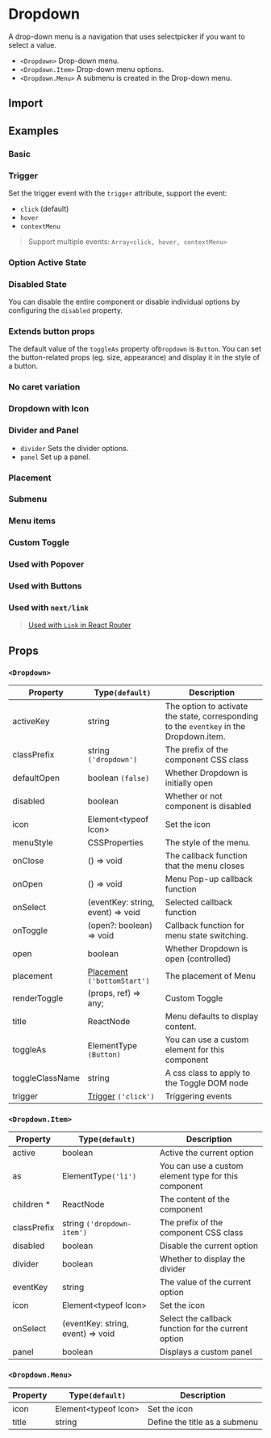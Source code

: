 # Dropdown

A drop-down menu is a navigation that uses selectpicker if you want to select a value.

- `<Dropdown>` Drop-down menu.
- `<Dropdown.Item>` Drop-down menu options.
- `<Dropdown.Menu>` A submenu is created in the Drop-down menu.

## Import

<!--{include:(components/dropdown/fragments/import.md)}-->

## Examples

### Basic

<!--{include:`basic.md`}-->

### Trigger

Set the trigger event with the `trigger` attribute, support the event:

- `click` (default)
- `hover`
- `contextMenu`

> Support multiple events: `Array<click, hover, contextMenu>`

<!--{include:`trigger.md`}-->

### Option Active State

<!--{include:`active.md`}-->

### Disabled State

You can disable the entire component or disable individual options by configuring the `disabled` property.

<!--{include:`disabled.md`}-->

### Extends button props

The default value of the `toggleAs` property of`Dropdown` is `Button`. You can set the button-related props (eg. size, appearance) and display it in the style of a button.

<!--{include:`toggle-as.md`}-->

### No caret variation

<!--{include:`no-caret.md`}-->

### Dropdown with Icon

<!--{include:`icons.md`}-->

### Divider and Panel

- `divider` Sets the divider options.
- `panel` Set up a panel.

<!--{include:`divider.md`}-->

### Placement

<!--{include:`placement.md`}-->

### Submenu

<!--{include:`submenu.md`}-->

### Menu items

<!--{include:`menu-items.md`}-->

### Custom Toggle

<!--{include:`custom-toggle.md`}-->

### Used with Popover

<!--{include:`with-popover.md`}-->

### Used with Buttons

<!--{include:`buttons.md`}-->

### Used with `next/link`

<!--{include:`with-router.md`}-->

> [ Used with `Link` in React Router](/guide/composition/#react-router-dom)

## Props

### `<Dropdown>`

| Property        | Type`(default)`                                        | Description                                                                             |
| --------------- | ------------------------------------------------------ | --------------------------------------------------------------------------------------- |
| activeKey       | string                                                 | The option to activate the state, corresponding to the `eventkey` in the Dropdown.item. |
| classPrefix     | string `('dropdown')`                                  | The prefix of the component CSS class                                                   |
| defaultOpen     | boolean `(false)`                                      | Whether Dropdown is initially open                                                      |
| disabled        | boolean                                                | Whether or not component is disabled                                                    |
| icon            | Element&lt;typeof Icon&gt;                             | Set the icon                                                                            |
| menuStyle       | CSSProperties                                          | The style of the menu.                                                                  |
| onClose         | () => void                                             | The callback function that the menu closes                                              |
| onOpen          | () => void                                             | Menu Pop-up callback function                                                           |
| onSelect        | (eventKey: string, event) => void                      | Selected callback function                                                              |
| onToggle        | (open?: boolean) => void                               | Callback function for menu state switching.                                             |
| open            | boolean                                                | Whether Dropdown is open (controlled)                                                   |
| placement       | [Placement](#code-ts-placement-code) `('bottomStart')` | The placement of Menu                                                                   |
| renderToggle    | (props, ref) => any;                                   | Custom Toggle                                                                           |
| title           | ReactNode                                              | Menu defaults to display content.                                                       |
| toggleAs        | ElementType `(Button)`                                 | You can use a custom element for this component                                         |
| toggleClassName | string                                                 | A css class to apply to the Toggle DOM node                                             |
| trigger         | [Trigger](#code-ts-trigger-code) `('click')`           | Triggering events                                                                       |

### `<Dropdown.Item>`

| Property    | Type`(default)`                   | Description                                          |
| ----------- | --------------------------------- | ---------------------------------------------------- |
| active      | boolean                           | Active the current option                            |
| as          | ElementType`('li')`               | You can use a custom element type for this component |
| children \* | ReactNode                         | The content of the component                         |
| classPrefix | string `('dropdown-item')`        | The prefix of the component CSS class                |
| disabled    | boolean                           | Disable the current option                           |
| divider     | boolean                           | Whether to display the divider                       |
| eventKey    | string                            | The value of the current option                      |
| icon        | Element&lt;typeof Icon&gt;        | Set the icon                                         |
| onSelect    | (eventKey: string, event) => void | Select the callback function for the current option  |
| panel       | boolean                           | Displays a custom panel                              |

### `<Dropdown.Menu>`

| Property | Type`(default)`            | Description                   |
| -------- | -------------------------- | ----------------------------- |
| icon     | Element&lt;typeof Icon&gt; | Set the icon                  |
| title    | string                     | Define the title as a submenu |

<!--{include:(_common/types/placement8.md)}-->
<!--{include:(_common/types/trigger.md)}-->
